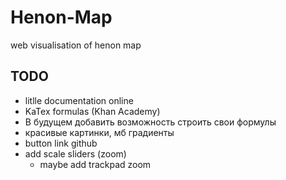 # Henon-Map
web visualisation of henon map

## TODO
* litlle documentation online
* KaTex formulas (Khan Academy)
* В будущем добавить возможность строить свои формулы
* красивые картинки, мб градиенты
* button link github 
* add scale sliders (zoom)
	* maybe add trackpad zoom